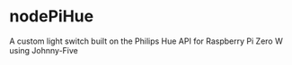# nodePiHue
A custom light switch built on the Philips Hue API for Raspberry Pi Zero W using Johnny-Five
